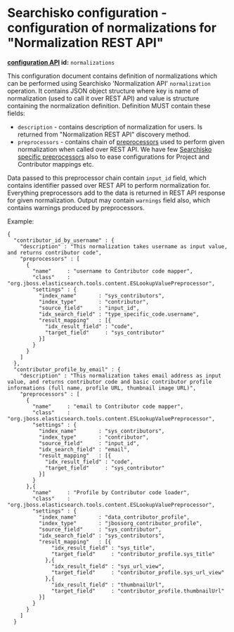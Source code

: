 Searchisko configuration - configuration of normalizations for "Normalization REST API"
======================================================================================

**[configuration API](http://docs.jbossorg.apiary.io/#managementapiconfiguration) id:** `normalizations`

This configuration document contains definition of normalizations which can be performed using 
Searchisko 'Normalization API' `normalization` operation. It contains JSON object structure where key is 
name of normalization (used to call it over REST API) and value is structure containing the normalization definition.
Definition MUST contain these fields:

* `description` - contains description of normalization for users. Is returned from "Normalization REST API" discovery method. 
* `preprocessors` - contains chain of [preprocessors](https://github.com/searchisko/structured-content-tools) 
  used to perform given normalization when called over REST API. We have few [Searchisko specific 
  preprocessors](https://github.com/searchisko/searchisko/tree/master/api/src/main/java/org/searchisko/tools/content) also to 
  ease configurations for Project and Contributor mappings etc.

Data passed to this preprocessor chain contain `input_id` field, which contains identifier passed over REST API to perform normalization for.
Everything preprocessors add to the data is returned in REST API response for given normalization. 
Output may contain `warnings` field also, which contains warnings produced by preprocessors.    

Example:

````
{
  "contributor_id_by_username" : {
    "description" : "This normalization takes username as input value, and returns contributor code",
    "preprocessors" : [
      { 
        "name"     : "username to Contributor code mapper",
        "class"    : "org.jboss.elasticsearch.tools.content.ESLookupValuePreprocessor",
        "settings" : {
          "index_name"       : "sys_contributors",
          "index_type"       : "contributor",
          "source_field"     : "input_id",
          "idx_search_field" : "type_specific_code.username",
          "result_mapping"   : [{
            "idx_result_field" : "code",
            "target_field"     : "sys_contributor"
          }]
        } 
      }
    ]
  },
  "contributor_profile_by_email" : {
    "description" : "This normalization takes email address as input value, and returns contributor code and basic contributor profile informations (full name, profile URL, thumbnail image URL)",
    "preprocessors" : [
      { 
        "name"     : "email to Contributor code mapper",
        "class"    : "org.jboss.elasticsearch.tools.content.ESLookupValuePreprocessor",
        "settings" : {
          "index_name"       : "sys_contributors",
          "index_type"       : "contributor",
          "source_field"     : "input_id",
          "idx_search_field" : "email",
          "result_mapping"   : [{
            "idx_result_field" : "code",
            "target_field"     : "sys_contributor"
          }]
        } 
      },{ 
        "name"     : "Profile by Contributor code loader",
        "class"    : "org.jboss.elasticsearch.tools.content.ESLookupValuePreprocessor",
        "settings" : {
          "index_name"       : "data_contributor_profile",
          "index_type"       : "jbossorg_contributor_profile",
          "source_field"     : "sys_contributor",
          "idx_search_field" : "sys_contributors",
          "result_mapping"   : [{
              "idx_result_field" : "sys_title",
              "target_field"     : "contributor_profile.sys_title"
            },{
              "idx_result_field" : "sys_url_view",
              "target_field"     : "contributor_profile.sys_url_view"
            },{
              "idx_result_field" : "thumbnailUrl",
              "target_field"     : "contributor_profile.thumbnailUrl"
          }]
        } 
      }
    ]
  }
  ````